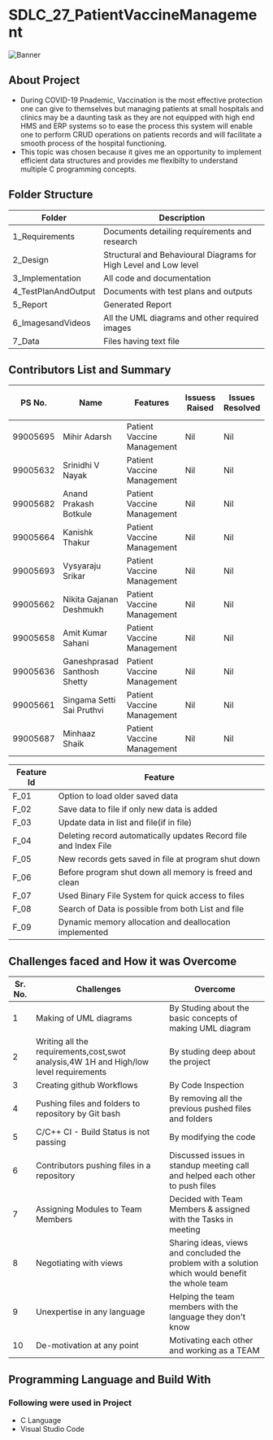 # SDLC_27_PatientVaccineManagement

![Banner](https://github.com/ShettyGaneshprasad/SDLC_27_PatientVaccineManagement/blob/Production/1_Requirements/pvmsbanner.jpg)

## About Project
 * During COVID-19 Pnademic, Vaccination is the most effective protection one can give to themselves but managing patients at small hospitals and clinics may be a daunting task as they are not equipped with high end HMS and ERP systems so to ease the process this system will enable one to perform CRUD operations on patients records and will facilitate a smooth process of the hospital functioning.
 * This topic was chosen because it gives me an opportunity to implement efficient data structures and provides me flexibilty to understand multiple C programming concepts.

## Folder Structure

| Folder              | Description                                                                                     |
| ------------------- | ----------------------------------------------------------------------------------------------- |
| 1_Requirements      | Documents detailing requirements and research                                                   |
| 2_Design            | Structural and Behavioural Diagrams for High Level and Low level                                |
| 3_Implementation    | All code and documentation                                                                      |
| 4_TestPlanAndOutput | Documents with test plans and outputs                                                           |
| 5_Report            | Generated Report                                                                                |
| 6_ImagesandVideos   | All the UML diagrams and other required images                                                  |
| 7_Data              | Files having text file                                                                          |

## Contributors List and Summary
| PS No.   | Name        | Features                 | Issuess Raised | Issues Resolved | No Test Cases | Test Case Pass |
| -------- | ----------- | ------------------------ | -------------- | --------------- | ------------- | -------------- |
|99005695	| Mihir Adarsh                 | Patient Vaccine Management | Nil            | Nil             | 0            | 0             |
|99005632	| Srinidhi V Nayak             | Patient Vaccine Management | Nil            | Nil             | 0            | 0             |
|99005682	| Anand Prakash Botkule        | Patient Vaccine Management | Nil            | Nil             | 0            | 0             |
|99005664	| Kanishk Thakur               | Patient Vaccine Management | Nil            | Nil             | 0            | 0             |
|99005693	| Vysyaraju Srikar             | Patient Vaccine Management | Nil            | Nil             | 0            | 0             |
|99005662	| Nikita Gajanan Deshmukh      | Patient Vaccine Management | Nil            | Nil             | 0            | 0             |
|99005658	| Amit Kumar Sahani            | Patient Vaccine Management | Nil            | Nil             | 0            | 0             |
|99005636	| Ganeshprasad Santhosh Shetty | Patient Vaccine Management | Nil            | Nil             | 0            | 0             |
|99005661	| Singama Setti Sai Pruthvi    | Patient Vaccine Management | Nil            | Nil             | 0            | 0             |
|99005687	| Minhaaz Shaik                | Patient Vaccine Management | Nil            | Nil             | 0            | 0             |

| Feature Id | Feature |
| -----------|---------|
|F_01| Option to load older saved data |
|F_02| Save data to file if only new data is added |
|F_03| Update data in list and file(if in file) |
|F_04| Deleting record automatically updates Record file and Index File |
|F_05| New records gets saved in file at program shut down |
|F_06| Before program shut down all memory is freed and clean |
|F_07| Used Binary File System for quick access to files |
|F_08| Search of Data is possible from both List and file |
|F_09| Dynamic memory allocation and deallocation implemented |

## Challenges faced and How it was Overcome
| Sr. No. | Challenges | Overcome |
|--- |--- |--- |
|1 | Making of UML diagrams | By Studing about the basic concepts of making UML diagram |
|2 | Writing all the requirements,cost,swot analysis,4W 1H and High/low level requirements | By studing deep about the project |
|3 | Creating github Workflows | By Code Inspection |
|4 | Pushing files and folders to repository by Git bash | By removing all the previous pushed files and folders |
|5 | C/C++ CI - Build Status is not passing |  By modifying the code |
|6| Contributors pushing files in a repository| Discussed issues in standup meeting call and helped each other to push files|
|7| Assigning Modules to Team Members | Decided with Team Members & assigned with the Tasks in meeting|
|8| Negotiating with views | Sharing ideas, views and concluded the problem with a solution which would benefit the whole team |
|9| Unexpertise in any language | Helping the team members with the language they don't know |
|10|De-motivation at any point | Motivating each other and working as a TEAM |
## Programming Language and Build With
### Following were used in Project
-   C Language
-   Visual Studio Code  
   
   



